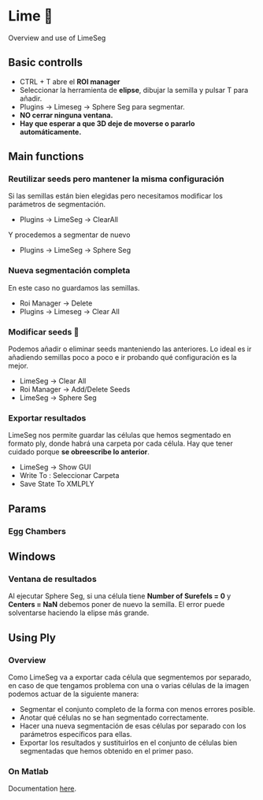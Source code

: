 # Lime 🍋
Overview and use of LimeSeg
## Basic controlls

- CTRL + T abre el  **ROI manager**
- Seleccionar la herramienta de **elipse**, dibujar la semilla y pulsar T para añadir.
- Plugins -> Limeseg -> Sphere Seg para segmentar.
- **NO cerrar ninguna ventana.**
- **Hay que esperar a que 3D deje de moverse o pararlo automáticamente.**

## Main functions

### Reutilizar seeds pero mantener la misma configuración
Si las semillas están bien elegidas pero necesitamos modificar los parámetros de segmentación.

- Plugins → LimeSeg → ClearAll

Y procedemos a segmentar de nuevo

- Plugins → LimeSeg → Sphere Seg

### Nueva segmentación completa

En este caso no guardamos las semillas.
- Roi Manager → Delete
- Plugins → Limeseg → Clear All

### Modificar seeds 🌟
Podemos añadir o eliminar seeds manteniendo las anteriores. Lo ideal es ir añadiendo semillas poco a poco e ir probando qué configuración es la mejor.

- LimeSeg → Clear All
- Roi Manager → Add/Delete Seeds
- LimeSeg → Sphere Seg

### Exportar resultados

LimeSeg nos permite guardar las células que hemos segmentado en formato ply, donde habrá una carpeta por cada célula. Hay que tener cuidado porque **se obreescribe lo anterior**.

- LimeSeg → Show GUI
- Write To : Seleccionar Carpeta    
- Save State To XMLPLY

## Params

### Egg Chambers

## Windows

### Ventana de resultados
Al ejecutar Sphere Seg, si una célula tiene **Number of Surefels = 0** y **Centers = NaN** debemos poner de nuevo la semilla. El error puede solventarse haciendo la elipse más grande.

## Using Ply

### Overview

Como LimeSeg va a exportar cada célula que segmentemos por separado, en caso de que tengamos problema con una o varias células de la imagen podemos actuar de la siguiente manera:
- Segmentar el conjunto completo de la forma con menos errores posible.
- Anotar qué células no se han segmentado correctamente.
- Hacer una nueva segmentación de esas células por separado con los parámetros específicos para ellas.
- Exportar los resultados y sustituirlos en el conjunto de células bien segmentadas que hemos obtenido en el primer paso.

### On Matlab 
Documentation <a href="https://es.mathworks.com/help/vision/ref/pcread.html" target="blank">here</a>.

